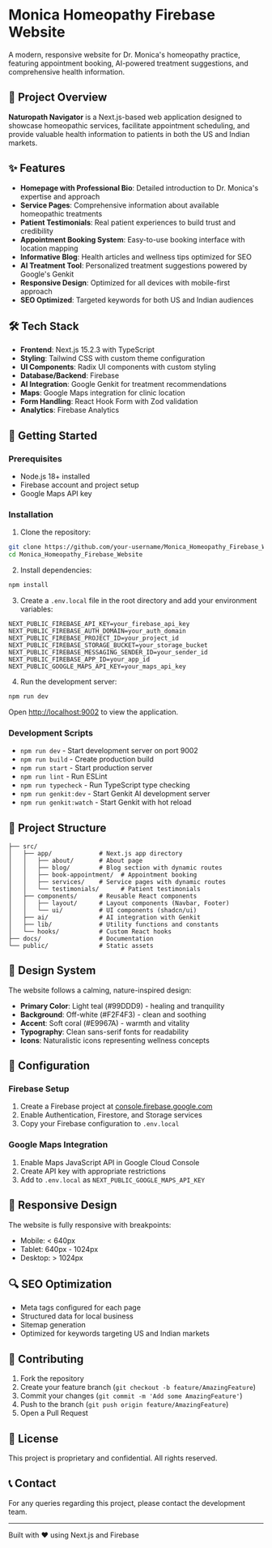 # Monica Homeopathy Firebase Website

A modern, responsive website for Dr. Monica's homeopathy practice, featuring appointment booking, AI-powered treatment suggestions, and comprehensive health information.

## 🌿 Project Overview

**Naturopath Navigator** is a Next.js-based web application designed to showcase homeopathic services, facilitate appointment scheduling, and provide valuable health information to patients in both the US and Indian markets.

## ✨ Features

- **Homepage with Professional Bio**: Detailed introduction to Dr. Monica's expertise and approach
- **Service Pages**: Comprehensive information about available homeopathic treatments
- **Patient Testimonials**: Real patient experiences to build trust and credibility
- **Appointment Booking System**: Easy-to-use booking interface with location mapping
- **Informative Blog**: Health articles and wellness tips optimized for SEO
- **AI Treatment Tool**: Personalized treatment suggestions powered by Google's Genkit
- **Responsive Design**: Optimized for all devices with mobile-first approach
- **SEO Optimized**: Targeted keywords for both US and Indian audiences

## 🛠️ Tech Stack

- **Frontend**: Next.js 15.2.3 with TypeScript
- **Styling**: Tailwind CSS with custom theme configuration
- **UI Components**: Radix UI components with custom styling
- **Database/Backend**: Firebase
- **AI Integration**: Google Genkit for treatment recommendations
- **Maps**: Google Maps integration for clinic location
- **Form Handling**: React Hook Form with Zod validation
- **Analytics**: Firebase Analytics

## 🚀 Getting Started

### Prerequisites

- Node.js 18+ installed
- Firebase account and project setup
- Google Maps API key

### Installation

1. Clone the repository:
```bash
git clone https://github.com/your-username/Monica_Homeopathy_Firebase_Website.git
cd Monica_Homeopathy_Firebase_Website
```

2. Install dependencies:
```bash
npm install
```

3. Create a `.env.local` file in the root directory and add your environment variables:
```env
NEXT_PUBLIC_FIREBASE_API_KEY=your_firebase_api_key
NEXT_PUBLIC_FIREBASE_AUTH_DOMAIN=your_auth_domain
NEXT_PUBLIC_FIREBASE_PROJECT_ID=your_project_id
NEXT_PUBLIC_FIREBASE_STORAGE_BUCKET=your_storage_bucket
NEXT_PUBLIC_FIREBASE_MESSAGING_SENDER_ID=your_sender_id
NEXT_PUBLIC_FIREBASE_APP_ID=your_app_id
NEXT_PUBLIC_GOOGLE_MAPS_API_KEY=your_maps_api_key
```

4. Run the development server:
```bash
npm run dev
```

Open [http://localhost:9002](http://localhost:9002) to view the application.

### Development Scripts

- `npm run dev` - Start development server on port 9002
- `npm run build` - Create production build
- `npm run start` - Start production server
- `npm run lint` - Run ESLint
- `npm run typecheck` - Run TypeScript type checking
- `npm run genkit:dev` - Start Genkit AI development server
- `npm run genkit:watch` - Start Genkit with hot reload

## 📁 Project Structure

```
├── src/
│   ├── app/             # Next.js app directory
│   │   ├── about/       # About page
│   │   ├── blog/        # Blog section with dynamic routes
│   │   ├── book-appointment/  # Appointment booking
│   │   ├── services/    # Service pages with dynamic routes
│   │   └── testimonials/      # Patient testimonials
│   ├── components/      # Reusable React components
│   │   ├── layout/      # Layout components (Navbar, Footer)
│   │   └── ui/          # UI components (shadcn/ui)
│   ├── ai/              # AI integration with Genkit
│   ├── lib/             # Utility functions and constants
│   └── hooks/           # Custom React hooks
├── docs/                # Documentation
└── public/              # Static assets
```

## 🎨 Design System

The website follows a calming, nature-inspired design:

- **Primary Color**: Light teal (#99DDD9) - healing and tranquility
- **Background**: Off-white (#F2F4F3) - clean and soothing
- **Accent**: Soft coral (#E9967A) - warmth and vitality
- **Typography**: Clean sans-serif fonts for readability
- **Icons**: Naturalistic icons representing wellness concepts

## 🔧 Configuration

### Firebase Setup

1. Create a Firebase project at [console.firebase.google.com](https://console.firebase.google.com)
2. Enable Authentication, Firestore, and Storage services
3. Copy your Firebase configuration to `.env.local`

### Google Maps Integration

1. Enable Maps JavaScript API in Google Cloud Console
2. Create API key with appropriate restrictions
3. Add to `.env.local` as `NEXT_PUBLIC_GOOGLE_MAPS_API_KEY`

## 📱 Responsive Design

The website is fully responsive with breakpoints:
- Mobile: < 640px
- Tablet: 640px - 1024px
- Desktop: > 1024px

## 🔍 SEO Optimization

- Meta tags configured for each page
- Structured data for local business
- Sitemap generation
- Optimized for keywords targeting US and Indian markets

## 🤝 Contributing

1. Fork the repository
2. Create your feature branch (`git checkout -b feature/AmazingFeature`)
3. Commit your changes (`git commit -m 'Add some AmazingFeature'`)
4. Push to the branch (`git push origin feature/AmazingFeature`)
5. Open a Pull Request

## 📄 License

This project is proprietary and confidential. All rights reserved.

## 📞 Contact

For any queries regarding this project, please contact the development team.

---

Built with ❤️ using Next.js and Firebase
